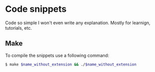 # Code snippets
Code so simple I won't even write any explanation. Mostly for learnign, tutorials, etc.

## Make
To compile the snippets use a following command:
```bash
$ make $name_without_extension && ./$name_without_extension
```

